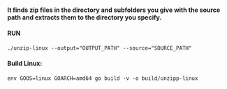 
#### It finds zip files in the directory and subfolders you give with the source path and extracts them to the directory you specify.

#### RUN
``./unzip-linux --output="OUTPUT_PATH" --source="SOURCE_PATH"``


#### Build Linux:
``env GOOS=linux GOARCH=amd64 go build -v -o build/unzipp-linux``